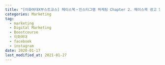 ```yaml
---  
title: "[이화여대X부스트코스] 페이스북・인스타그램 마케팅 Chapter 2. 페이스북 광고 알아보기"  
categories: Marketing  
tag:
  - marketing
  - Digital Marketing
  - Boostcourse
  - 이화여대
  - facebook
  - instagram
date: 2020-01-17
last_modified_at: 2021-01-27
---  
```



